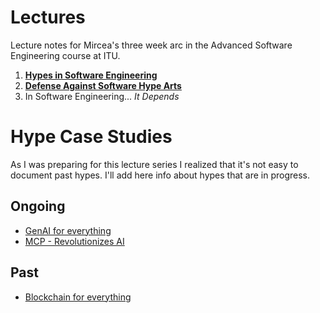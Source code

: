 
# Lectures

Lecture notes for Mircea's three week arc in the Advanced Software Engineering course at ITU.

1. **[Hypes in Software Engineering](./1-hypes.md)**
2. **[Defense Against Software Hype Arts](./2-defense.md)**
3. In Software Engineering... *It Depends*


# Hype Case Studies

As I was preparing for this lecture series I realized that it's not easy to document past hypes. I'll add here info about hypes that are in progress. 

## Ongoing
- [GenAI for everything](cases/gen-ai-everything)
- [MCP - Revolutionizes AI](cases/mcp)

## Past
- [Blockchain for everything](cases/blockchain)


